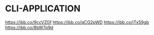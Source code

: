 # CLI-APPLICATION
https://ibb.co/9ccVZGf
https://ibb.co/qCG2pWD
https://ibb.co/jTx59gb
https://ibb.co/8bW7p9d